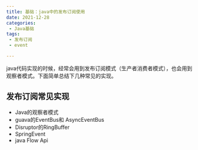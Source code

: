 ```yaml
---
title: 基础：java中的发布订阅使用
date: 2021-12-28
categories:
 - Java基础
tags:
 - 发布订阅
 - event

---
```


java代码实现的时候，经常会用到发布订阅模式（生产者消费者模式），也会用到观察者模式。下面简单总结下几种常见的实现。

<!-- more -->

## 发布订阅常见实现

- Java的观察者模式
- guava的EventBus和 AsyncEventBus
- Disruptor的RingBuffer
- SpringEvent
- java Flow Api